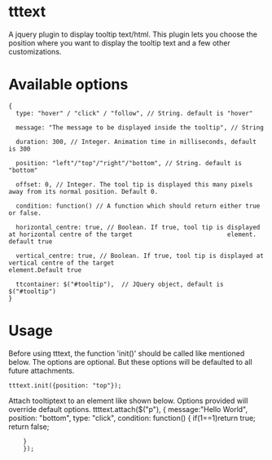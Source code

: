 tttext
======

A jquery plugin to display tooltip text/html.
This plugin lets you choose the position where you want to display the tooltip text 
and a few other customizations.


Available options
=================
	{
	  type: "hover" / "click" / "follow", // String. default is "hover"
	  
	  message: "The message to be displayed inside the tooltip", // String
	  
  	  duration: 300, // Integer. Animation time in milliseconds, default is 300
  	  
	  position: "left"/"top"/"right"/"bottom", // String. default is "bottom"
	  
	  offset: 0, // Integer. The tool tip is displayed this many pixels away from its normal position. Default 0.
	  
	  condition: function() // A function which should return either true or false.
	  
	  horizontal_centre: true, // Boolean. If true, tool tip is displayed at horizontal centre of the target 					      element. default true

	  vertical_centre: true, // Boolean. If true, tool tip is displayed at vertical centre of the target 						    element.Default true
	  
	  ttcontainer: $("#tooltip"),  // JQuery object, default is $("#tooltip")
	}
	
	
Usage
=====
  Before using tttext, the function 'init()' should be called like mentioned below.
  The options are optional. But these options will be defaulted to all future attachments.
  
    tttext.init({position: "top"});
  
  Attach tooltiptext to an element like shown below. Options provided will override default options.
    ttttext.attach($("p"), {
    	message:"Hello World", 
    	position: "bottom", 
    	type: "click", 
    	condition: function() {
    		if(1==1)return true;
    		return false;
    		
    	} 
    	});
    
